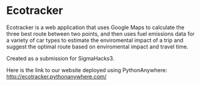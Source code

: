 # Ecotracker
Ecotracker is a web application that uses Google Maps to calculate the three best route between two points,
and then uses fuel emissions data for a variety of car types to estimate the enviromental impact of a trip and suggest the optimal route based on enviromental impact and travel time. 

Created as a submission for SigmaHacks3.

Here is the link to our website deployed using PythonAnywhere: http://ecotracker.pythonanywhere.com/
